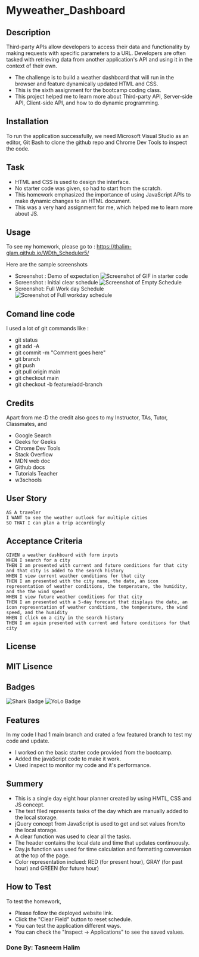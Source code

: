 # Myweather_Dashboard

## Description

Third-party APIs allow developers to access their data and functionality by making requests with specific parameters to a URL. Developers are often tasked with retrieving data from another application's API and using it in the context of their own. 
- The challenge is to build a weather dashboard that will run in the browser and feature dynamically updated HTML and CSS.
- This is the sixth assignment for the bootcamp coding class.
- This project helped me to learn more about Third-party API, Server-side API, Client-side API, and how to do dynamic programming.
 
## Installation

To run the application successfully, we need Microsoft Visual Studio as an editor, Git Bash to clone the github repo and Chrome Dev Tools to inspect the code.

## Task 

-	HTML and CSS is used to design the interface.
-	No starter code was given, so had to start from the scratch.
-	This homework emphasized the importance of using JavaScript APIs to make dynamic changes to an HTML document.
-	This was a very hard assignment for me, which helped me to learn more about JS.

## Usage

To see my homework, please go to : https://thalim-glam.github.io/WDth_Scheduler5/

Here are the sample screenshots
- Screenshot : Demo of expectation
![Screenshot of GIF in starter code](./Assets/Demo.gif)
- Screenshot : Initial clear schedule
![Screenshot of Empty Schedule](./Assets/Screenshot_1.png)
- Screenshot: Full Work day Schedule 
![Screenshot of Full workday schedule](./Assets/Screenshot_2.png)

## Comand line code

I used a lot of git commands like :
- git status
- git add -A
- git commit -m "Comment goes here"
- git branch
- git push
- git pull origin main
- git checkout main
- git checkout -b feature/add-branch

## Credits

Apart from me :D the credit also goes to my Instructor, TAs, Tutor, Classmates, and 
- Google Search
- Geeks for Geeks
- Chrome Dev Tools
- Stack Overflow
- MDN web doc
- Github docs
- Tutorials Teacher
- w3schools

## User Story

```
AS A traveler
I WANT to see the weather outlook for multiple cities
SO THAT I can plan a trip accordingly
```

## Acceptance Criteria

```
GIVEN a weather dashboard with form inputs
WHEN I search for a city
THEN I am presented with current and future conditions for that city and that city is added to the search history
WHEN I view current weather conditions for that city
THEN I am presented with the city name, the date, an icon representation of weather conditions, the temperature, the humidity, and the the wind speed
WHEN I view future weather conditions for that city
THEN I am presented with a 5-day forecast that displays the date, an icon representation of weather conditions, the temperature, the wind speed, and the humidity
WHEN I click on a city in the search history
THEN I am again presented with current and future conditions for that city

```
## License

MIT Lisence
---

## Badges

![Shark Badge]( https://github.com/users/thalim-glam/achievements/pull-shark )
![YoLo Badge]( https://github.com/users/thalim-glam/achievements/yolo )

## Features

In my code I had 1 main branch and crated a few featured branch to test my code and update.
  - I worked on the basic starter code provided from the bootcamp.
  - Added the javaScript code to make it work.
  - Used inspect to monitor my code and it's performance.

## Summery
- This is a single day eight hour planner created by using HMTL, CSS and JS concept.
- The text filed represents tasks of the day which are manually added to the local storage.
- jQuery concept from JavaScript is used to get and set values from/to the local storage.
- A clear function was used to clear all the tasks.
- The header contains the local date and time that updates continuously.
- Day.js function was used for time calculation and formatting conversion at the top of the page.
- Color representation inclued: RED (for present hour), GRAY (for past hour) and GREEN (for future hour)

## How to Test

To test the homework, 
  - Please follow the deployed website link. 
  - Click the "Clear Field" button to reset schedule.
  - You can test the application different ways.
  - You can check the "Inspect -> Applications" to see the saved values.

### Done By: Tasneem Halim